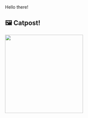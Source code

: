 Hello there!



## 🖼️ Catpost!

<sub>
    <img src="https://cdn2.thecatapi.com/images/MTgwMDkwNg.jpg" height="256">
</sub>

